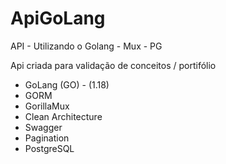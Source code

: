 # ApiGoLang
API - Utilizando o Golang - Mux - PG

Api criada para validação de conceitos / portifólio 

- GoLang (GO) - (1.18)
- GORM
- GorillaMux
- Clean Architecture
- Swagger 
- Pagination
- PostgreSQL
